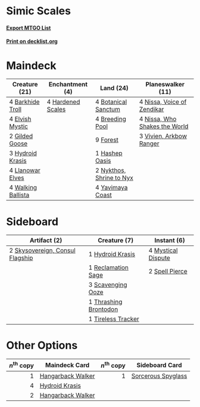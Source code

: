 # Simic Scales

#### [Export MTGO List](../collection/Simic%20Scales/Simic%20Scales.txt)
#### [Print on decklist.org](http://decklist.org/?deckmain=4%09Barkhide%20Troll%0A4%09Botanical%20Sanctum%0A4%09Breeding%20Pool%0A4%09Elvish%20Mystic%0A9%09Forest%0A2%09Gilded%20Goose%0A4%09Hardened%20Scales%0A1%09Hashep%20Oasis%0A3%09Hydroid%20Krasis%0A4%09Llanowar%20Elves%0A4%09Nissa,%20Voice%20of%20Zendikar%0A4%09Nissa,%20Who%20Shakes%20the%20World%0A2%09Nykthos,%20Shrine%20to%20Nyx%0A3%09Vivien,%20Arkbow%20Ranger%0A4%09Walking%20Ballista%0A4%09Yavimaya%20Coast&deckside=1%09Hydroid%20Krasis%0A4%09Mystical%20Dispute%0A1%09Reclamation%20Sage%0A3%09Scavenging%20Ooze%0A2%09Skysovereign,%20Consul%20Flagship%0A2%09Spell%20Pierce%0A1%09Thrashing%20Brontodon%0A1%09Tireless%20Tracker)
# Maindeck

|                                        Creature (21)                                        |                                      Enchantment (4)                                       |                                             Land (24)                                             |                                           Planeswalker (11)                                            |
|---------------------------------------------------------------------------------------------|--------------------------------------------------------------------------------------------|---------------------------------------------------------------------------------------------------|--------------------------------------------------------------------------------------------------------|
|4 [Barkhide Troll](http://gatherer.wizards.com/Pages/Card/Details.aspx?multiverseid=466919)  |4 [Hardened Scales](http://gatherer.wizards.com/Pages/Card/Details.aspx?multiverseid=420769)|4 [Botanical Sanctum](http://gatherer.wizards.com/Pages/Card/Details.aspx?multiverseid=417817)     |4 [Nissa, Voice of Zendikar](http://gatherer.wizards.com/Pages/Card/Details.aspx?multiverseid=417424)   |
|4 [Elvish Mystic](http://gatherer.wizards.com/Pages/Card/Details.aspx?multiverseid=389499)   |                                                                                            |4 [Breeding Pool](http://gatherer.wizards.com/Pages/Card/Details.aspx?multiverseid=97088)          |4 [Nissa, Who Shakes the World](http://gatherer.wizards.com/Pages/Card/Details.aspx?multiverseid=461096)|
|2 [Gilded Goose](http://gatherer.wizards.com/Pages/Card/Details.aspx?multiverseid=473122)    |                                                                                            |9 [Forest](http://gatherer.wizards.com/Pages/Card/Details.aspx?multiverseid=439860)                |3 [Vivien, Arkbow Ranger](http://gatherer.wizards.com/Pages/Card/Details.aspx?multiverseid=466953)      |
|3 [Hydroid Krasis](http://gatherer.wizards.com/Pages/Card/Details.aspx?multiverseid=457327)  |                                                                                            |1 [Hashep Oasis](http://gatherer.wizards.com/Pages/Card/Details.aspx?multiverseid=430866)          |                                                                                                        |
|4 [Llanowar Elves](http://gatherer.wizards.com/Pages/Card/Details.aspx?multiverseid=129626)  |                                                                                            |2 [Nykthos, Shrine to Nyx](http://gatherer.wizards.com/Pages/Card/Details.aspx?multiverseid=373713)|                                                                                                        |
|4 [Walking Ballista](http://gatherer.wizards.com/Pages/Card/Details.aspx?multiverseid=423848)|                                                                                            |4 [Yavimaya Coast](http://gatherer.wizards.com/Pages/Card/Details.aspx?multiverseid=129810)        |                                                                                                        |


# Sideboard

|                                               Artifact (2)                                               |                                          Creature (7)                                          |                                         Instant (6)                                         |
|----------------------------------------------------------------------------------------------------------|------------------------------------------------------------------------------------------------|---------------------------------------------------------------------------------------------|
|2 [Skysovereign, Consul Flagship](http://gatherer.wizards.com/Pages/Card/Details.aspx?multiverseid=417807)|1 [Hydroid Krasis](http://gatherer.wizards.com/Pages/Card/Details.aspx?multiverseid=457327)     |4 [Mystical Dispute](http://gatherer.wizards.com/Pages/Card/Details.aspx?multiverseid=473020)|
|                                                                                                          |1 [Reclamation Sage](http://gatherer.wizards.com/Pages/Card/Details.aspx?multiverseid=389651)   |2 [Spell Pierce](http://gatherer.wizards.com/Pages/Card/Details.aspx?multiverseid=425876)    |
|                                                                                                          |3 [Scavenging Ooze](http://gatherer.wizards.com/Pages/Card/Details.aspx?multiverseid=420783)    |                                                                                             |
|                                                                                                          |1 [Thrashing Brontodon](http://gatherer.wizards.com/Pages/Card/Details.aspx?multiverseid=456570)|                                                                                             |
|                                                                                                          |1 [Tireless Tracker](http://gatherer.wizards.com/Pages/Card/Details.aspx?multiverseid=409997)   |                                                                                             |


# Other Options

|*n*<sup>th</sup> copy|                                       Maindeck Card                                        |*n*<sup>th</sup> copy|                                       Sideboard Card                                        |
|--------------------:|--------------------------------------------------------------------------------------------|--------------------:|---------------------------------------------------------------------------------------------|
|                    1|[Hangarback Walker](http://gatherer.wizards.com/Pages/Card/Details.aspx?multiverseid=420600)|                    1|[Sorcerous Spyglass](http://gatherer.wizards.com/Pages/Card/Details.aspx?multiverseid=435407)|
|                    4|[Hydroid Krasis](http://gatherer.wizards.com/Pages/Card/Details.aspx?multiverseid=457327)   |                     |                                                                                             |
|                    2|[Hangarback Walker](http://gatherer.wizards.com/Pages/Card/Details.aspx?multiverseid=420600)|                     |                                                                                             |

